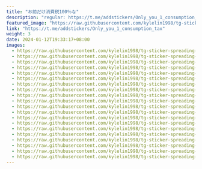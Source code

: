 ```yaml
---
title: "お前だけ消費税100％な"
description: "regular: https://t.me/addstickers/Only_you_1_consumption_tax"
featured_image: "https://raw.githubusercontent.com/kylelin1998/tg-sticker-spreading-worldwide-images/main/img/ae562cfe-b41e-492d-9409-0c8c8f853c74.jpg"
link: "https://t.me/addstickers/Only_you_1_consumption_tax"
weight: 3
date: 2024-01-12T19:33:17+08:00
images:
  - https://raw.githubusercontent.com/kylelin1998/tg-sticker-spreading-worldwide-images/main/img/ae562cfe-b41e-492d-9409-0c8c8f853c74.jpg
  - https://raw.githubusercontent.com/kylelin1998/tg-sticker-spreading-worldwide-images/main/img/e2b59ec9-8721-4f55-9d3d-b71553d4da18.jpg
  - https://raw.githubusercontent.com/kylelin1998/tg-sticker-spreading-worldwide-images/main/img/2edd39b2-7bc3-4638-ab0c-63a54a660d27.jpg
  - https://raw.githubusercontent.com/kylelin1998/tg-sticker-spreading-worldwide-images/main/img/b0cb12b3-8bfb-4971-8682-66bc28c41f26.jpg
  - https://raw.githubusercontent.com/kylelin1998/tg-sticker-spreading-worldwide-images/main/img/614c4a75-4c17-4a8b-bf57-cb849254c2d0.jpg
  - https://raw.githubusercontent.com/kylelin1998/tg-sticker-spreading-worldwide-images/main/img/de711b32-1743-4e06-961a-a046524704c1.jpg
  - https://raw.githubusercontent.com/kylelin1998/tg-sticker-spreading-worldwide-images/main/img/743d0f01-1a5b-4d7c-88ce-2fe9e2fdc879.jpg
  - https://raw.githubusercontent.com/kylelin1998/tg-sticker-spreading-worldwide-images/main/img/994e0b18-7121-4102-b2e4-22d3492f9710.jpg
  - https://raw.githubusercontent.com/kylelin1998/tg-sticker-spreading-worldwide-images/main/img/ce42d427-6162-47d2-8305-f28ffcb529ea.jpg
  - https://raw.githubusercontent.com/kylelin1998/tg-sticker-spreading-worldwide-images/main/img/4a210308-41df-4530-b033-47894687a570.jpg
  - https://raw.githubusercontent.com/kylelin1998/tg-sticker-spreading-worldwide-images/main/img/f58f6ab3-3dd2-4922-bf6c-33825410c483.jpg
  - https://raw.githubusercontent.com/kylelin1998/tg-sticker-spreading-worldwide-images/main/img/f2559030-62e1-404b-846a-f988e133d39a.jpg
  - https://raw.githubusercontent.com/kylelin1998/tg-sticker-spreading-worldwide-images/main/img/b6db702a-116f-450e-863d-24a961728f2d.jpg
  - https://raw.githubusercontent.com/kylelin1998/tg-sticker-spreading-worldwide-images/main/img/76b37db9-e664-4103-aec5-c80db2eccc45.jpg
  - https://raw.githubusercontent.com/kylelin1998/tg-sticker-spreading-worldwide-images/main/img/0f0f2f24-4131-4676-b084-211cdffbb5a1.jpg
  - https://raw.githubusercontent.com/kylelin1998/tg-sticker-spreading-worldwide-images/main/img/18f55cd9-38fd-4945-b9ef-e58c5f069481.jpg
  - https://raw.githubusercontent.com/kylelin1998/tg-sticker-spreading-worldwide-images/main/img/3ff15cd0-39c6-4796-9fe3-9cca32be09c8.jpg
  - https://raw.githubusercontent.com/kylelin1998/tg-sticker-spreading-worldwide-images/main/img/f03de9cb-84c9-40bc-951b-3b2f6f730ea8.jpg
  - https://raw.githubusercontent.com/kylelin1998/tg-sticker-spreading-worldwide-images/main/img/74fb5cf0-ef45-4744-b6aa-eb70f6202547.jpg
  - https://raw.githubusercontent.com/kylelin1998/tg-sticker-spreading-worldwide-images/main/img/098ff323-d9af-4068-91d5-fd1436588ad4.jpg
---
```

